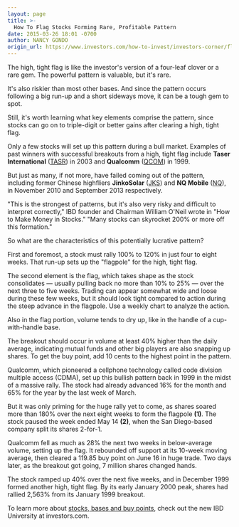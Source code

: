 ```yaml
---
layout: page
title: >-
  How To Flag Stocks Forming Rare, Profitable Pattern
date: 2015-03-26 18:01 -0700
author: NANCY GONDO
origin_url: https://www.investors.com/how-to-invest/investors-corner/flag-stocks-shaping-high-tight-flag/
---
```


The high, tight flag is like the investor's version of a four-leaf clover or a rare gem. The powerful pattern is valuable, but it's rare.

It's also riskier than most other bases. And since the pattern occurs following a big run-up and a short sideways move, it can be a tough gem to spot.

Still, it's worth learning what key elements comprise the pattern, since stocks can go on to triple-digit or better gains after clearing a high, tight flag.

Only a few stocks will set up this pattern during a bull market. Examples of past winners with successful breakouts from a high, tight flag include **Taser International** ([TASR](https://research.investors.com/quote.aspx?symbol=TASR)) in 2003 and **Qualcomm** ([QCOM](https://research.investors.com/quote.aspx?symbol=QCOM)) in 1999.

But just as many, if not more, have failed coming out of the pattern, including former Chinese highfliers **JinkoSolar** ([JKS](https://research.investors.com/quote.aspx?symbol=JKS)) and **NQ Mobile** ([NQ](https://research.investors.com/quote.aspx?symbol=NQ)), in November 2010 and September 2013 respectively.

"This is the strongest of patterns, but it's also very risky and difficult to interpret correctly," IBD founder and Chairman William O'Neil wrote in "How to Make Money in Stocks." "Many stocks can skyrocket 200% or more off this formation."

So what are the characteristics of this potentially lucrative pattern?

First and foremost, a stock must rally 100% to 120% in just four to eight weeks. That run-up sets up the "flagpole" for the high, tight flag.

The second element is the flag, which takes shape as the stock consolidates — usually pulling back no more than 10% to 25% — over the next three to five weeks. Trading can appear somewhat wide and loose during these few weeks, but it should look tight compared to action during the steep advance in the flagpole. Use a weekly chart to analyze the action.

Also in the flag portion, volume tends to dry up, like in the handle of a cup-with-handle base.

The breakout should occur in volume at least 40% higher than the daily average, indicating mutual funds and other big players are also snapping up shares. To get the buy point, add 10 cents to the highest point in the pattern.

Qualcomm, which pioneered a cellphone technology called code division multiple access (CDMA), set up this bullish pattern back in 1999 in the midst of a massive rally. The stock had already advanced 16% for the month and 65% for the year by the last week of March.

But it was only priming for the huge rally yet to come, as shares soared more than 180% over the next eight weeks to form the flagpole **(1)**. The stock paused the week ended May 14 **(2)**, when the San Diego-based company split its shares 2-for-1.

Qualcomm fell as much as 28% the next two weeks in below-average volume, setting up the flag. It rebounded off support at its 10-week moving average, then cleared a 119.85 buy point on June 16 in huge trade. Two days later, as the breakout got going, 7 million shares changed hands.

The stock ramped up 40% over the next five weeks, and in December 1999 formed another high, tight flag. By its early January 2000 peak, shares had rallied 2,563% from its January 1999 breakout.

To learn more about [stocks, bases and buy points](http://education.investors.com/?ref=HPSpotlightIBDu), check out the new IBD University at investors.com.
